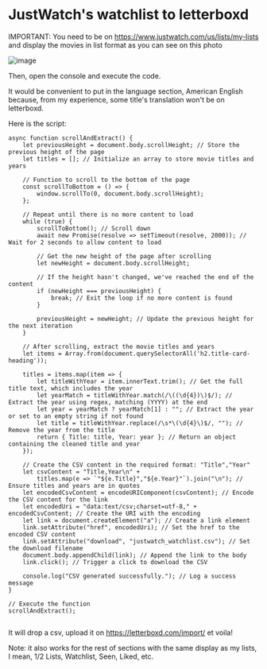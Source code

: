 # JustWatch's watchlist to letterboxd
IMPORTANT: You need to be on https://www.justwatch.com/us/lists/my-lists and display the movies in list format as you can see on this photo

![image](https://github.com/user-attachments/assets/5cbc86e6-56d2-4bb8-b4d8-c8b863e5234b)

Then, open the console and execute the code.

It would be convenient to put in the language section, American English because, from my experience, some title's translation won't be on letterboxd.


Here is the script:

```
async function scrollAndExtract() {
    let previousHeight = document.body.scrollHeight; // Store the previous height of the page
    let titles = []; // Initialize an array to store movie titles and years

    // Function to scroll to the bottom of the page
    const scrollToBottom = () => {
        window.scrollTo(0, document.body.scrollHeight);
    };

    // Repeat until there is no more content to load
    while (true) {
        scrollToBottom(); // Scroll down
        await new Promise(resolve => setTimeout(resolve, 2000)); // Wait for 2 seconds to allow content to load

        // Get the new height of the page after scrolling
        let newHeight = document.body.scrollHeight;

        // If the height hasn't changed, we've reached the end of the content
        if (newHeight === previousHeight) {
            break; // Exit the loop if no more content is found
        }

        previousHeight = newHeight; // Update the previous height for the next iteration
    }

    // After scrolling, extract the movie titles and years
    let items = Array.from(document.querySelectorAll('h2.title-card-heading'));

    titles = items.map(item => {
        let titleWithYear = item.innerText.trim(); // Get the full title text, which includes the year
        let yearMatch = titleWithYear.match(/\((\d{4})\)$/); // Extract the year using regex, matching (YYYY) at the end
        let year = yearMatch ? yearMatch[1] : ""; // Extract the year or set to an empty string if not found
        let title = titleWithYear.replace(/\s*\(\d{4}\)$/, ""); // Remove the year from the title
        return { Title: title, Year: year }; // Return an object containing the cleaned title and year
    });

    // Create the CSV content in the required format: "Title","Year"
    let csvContent = "Title,Year\n" + 
        titles.map(e => `"${e.Title}","${e.Year}"`).join("\n"); // Ensure titles and years are in quotes
    let encodedCsvContent = encodeURIComponent(csvContent); // Encode the CSV content for the link
    let encodedUri = "data:text/csv;charset=utf-8," + encodedCsvContent; // Create the URI with the encoding
    let link = document.createElement("a"); // Create a link element
    link.setAttribute("href", encodedUri); // Set the href to the encoded CSV content
    link.setAttribute("download", "justwatch_watchlist.csv"); // Set the download filename
    document.body.appendChild(link); // Append the link to the body
    link.click(); // Trigger a click to download the CSV
    
    console.log("CSV generated successfully."); // Log a success message
}

// Execute the function
scrollAndExtract();


```
It will drop a csv, upload it on https://letterboxd.com/import/ et voila!

Note: it also works for the rest of sections with the same display as my lists, I mean, 1/2 Lists, Watchlist, Seen, Liked, etc.
